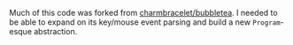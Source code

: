 Much of this code was forked from [charmbracelet/bubbletea](https://github.com/charmbracelet/bubbletea). I needed to be able to expand on its key/mouse event parsing and build a new `Program`-esque abstraction.

